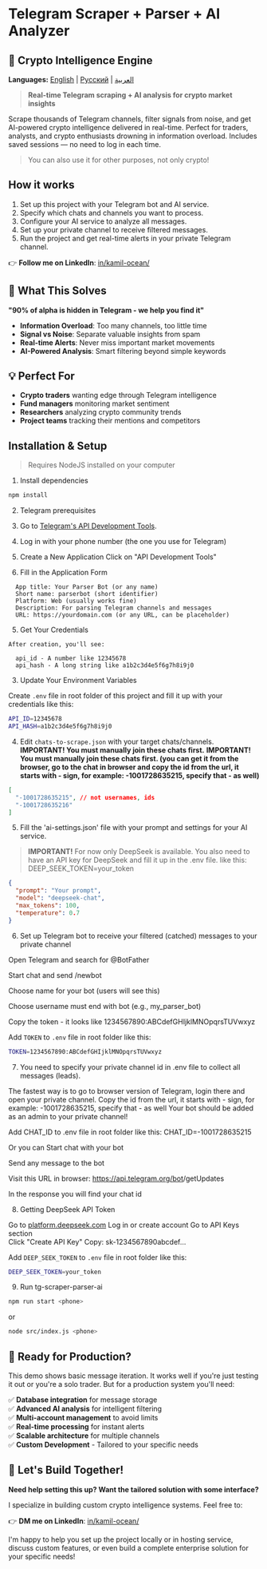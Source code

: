 # Telegram Scraper + Parser + AI Analyzer
## 🤖 Crypto Intelligence Engine

**Languages:** [English](README.md) | [Русский](README_RU.md) | [العربية](README_AR.md)

> **Real-time Telegram scraping + AI analysis for crypto market insights**

Scrape thousands of Telegram channels, filter signals from noise, and get AI-powered crypto intelligence delivered in real-time. Perfect for traders, analysts, and crypto enthusiasts drowning in information overload.
Includes saved sessions — no need to log in each time.

> You can also use it for other purposes, not only crypto!

## How it works

1. Set up this project with your Telegram bot and AI service.
2. Specify which chats and channels you want to process.
3. Configure your AI service to analyze all messages.
4. Set up your private channel to receive filtered messages.
5. Run the project and get real-time alerts in your private Telegram channel.

👉 **Follow me on LinkedIn**: [in/kamil-ocean/](https://www.linkedin.com/in/kamil-ocean/)

## 🚀 What This Solves

**"90% of alpha is hidden in Telegram - we help you find it"**

- **Information Overload**: Too many channels, too little time
- **Signal vs Noise**: Separate valuable insights from spam
- **Real-time Alerts**: Never miss important market movements
- **AI-Powered Analysis**: Smart filtering beyond simple keywords

## 💡 Perfect For

- **Crypto traders** wanting edge through Telegram intelligence
- **Fund managers** monitoring market sentiment
- **Researchers** analyzing crypto community trends
- **Project teams** tracking their mentions and competitors

## Installation & Setup

> Requires NodeJS installed on your computer

1. Install dependencies
```bash
npm install
```

2. Telegram prerequisites

  1. Go to [Telegram's API Development Tools](https://my.telegram.org/).

  2. Log in with your phone number (the one you use for Telegram)

  3. Create a New Application
    Click on "API Development Tools"
  
  4. Fill in the Application Form

  ```text
    App title: Your Parser Bot (or any name)
    Short name: parserbot (short identifier)
    Platform: Web (usually works fine)
    Description: For parsing Telegram channels and messages
    URL: https://yourdomain.com (or any URL, can be placeholder)
  ```

  5. Get Your Credentials

    After creation, you'll see:

      api_id - A number like 12345678
      api_hash - A long string like a1b2c3d4e5f6g7h8i9j0

3. Update Your Environment Variables

Create `.env` file in root folder of this project and fill it up with your credentials like this:

```bash
API_ID=12345678
API_HASH=a1b2c3d4e5f6g7h8i9j0
```

4. Edit `chats-to-scrape.json` with your target chats/channels.
**IMPORTANT! You must manually join these chats first.**
**IMPORTANT! You must manually join these chats first. (you can get it from the browser, go to the chat in browser and copy the id from the url, it starts with - sign, for example: -1001728635215, specify that - as well)**

```chats-to-scrape.json
[
  "-1001728635215", // not usernames, ids
  "-1001728635216"
]
```

5. Fill the 'ai-settings.json' file with your prompt and settings for your AI service.

> **IMPORTANT!**
> For now only DeepSeek is available. You also need to have an API key for DeepSeek and fill it up in the .env file. like this: DEEP_SEEK_TOKEN=your_token
> 

```ai-settings.json
{
  "prompt": "Your prompt",
  "model": "deepseek-chat",
  "max_tokens": 100,
  "temperature": 0.7
}
```

6. Set up Telegram bot to receive your filtered (catched) messages to your private channel

Open Telegram and search for @BotFather

Start chat and send /newbot

Choose name for your bot (users will see this)

Choose username must end with bot (e.g., my_parser_bot)

Copy the token - it looks like 1234567890:ABCdefGHIjklMNOpqrsTUVwxyz

Add `TOKEN` to `.env` file in root folder like this:

```bash
TOKEN=1234567890:ABCdefGHIjklMNOpqrsTUVwxyz
```

7. You need to specify your private channel id in .env file to collect all messages (leads).

The fastest way is to go to browser version of Telegram, login there and open your private channel.
Copy the id from the url, it starts with - sign, for example: -1001728635215, specify that - as well
Your bot should be added as an admin to your private channel!

Add CHAT_ID to .env file in root folder like this:
CHAT_ID=-1001728635215

Or you can Start chat with your bot

Send any message to the bot

Visit this URL in browser:
https://api.telegram.org/bot<TOKEN>/getUpdates

In the response you will find your chat id

8. Getting DeepSeek API Token

Go to [platform.deepseek.com](platform.deepseek.com)
Log in or create account
Go to API Keys section  
Click "Create API Key"
Copy: sk-1234567890abcdef...


Add `DEEP_SEEK_TOKEN` to `.env` file in root folder like this:

```bash
DEEP_SEEK_TOKEN=your_token
```

9. Run tg-scraper-parser-ai
```bash
npm run start <phone>
```

or

```bash
node src/index.js <phone>
```


## 🚀 Ready for Production?

This demo shows basic message iteration. It works well if you're just testing it out or you're a solo trader. But for a production system you'll need:

✅ **Database integration** for message storage  
✅ **Advanced AI analysis** for intelligent filtering  
✅ **Multi-account management** to avoid limits  
✅ **Real-time processing** for instant alerts  
✅ **Scalable architecture** for multiple channels  
✅ **Custom Development** - Tailored to your specific needs  

## 🤝 Let's Build Together!

**Need help setting this up? Want the tailored solution with some interface?**

I specialize in building custom crypto intelligence systems. Feel free to:

👉 **DM me on LinkedIn**: [in/kamil-ocean/](https://www.linkedin.com/in/kamil-ocean/)

I'm happy to help you set up the project locally or in hosting service, discuss custom features, or even build a complete enterprise solution for your specific needs!
